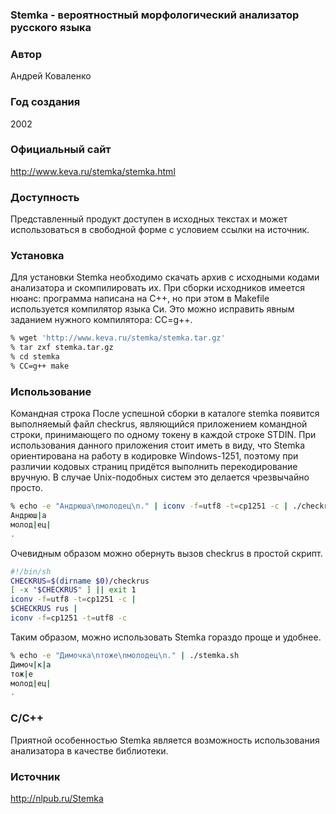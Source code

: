 ### Stemka - вероятностный морфологический анализатор русского языка


### Автор
Андрей Коваленко
### Год создания
2002
### Официальный сайт
http://www.keva.ru/stemka/stemka.html

### Доступность
Представленный продукт доступен в исходных текстах и может использоваться в свободной форме с условием ссылки на источник.

### Установка
Для установки Stemka необходимо скачать архив с исходными кодами анализатора и скомпилировать их. При сборки исходников имеется нюанс: программа написана на C++, но при этом в Makefile используется компилятор языка Си. Это можно исправить явным заданием нужного компилятора: CC=g++.

```bash
% wget 'http://www.keva.ru/stemka/stemka.tar.gz'
% tar zxf stemka.tar.gz
% cd stemka
% CC=g++ make
````

### Использование
Командная строка
После успешной сборки в каталоге stemka появится выполняемый файл checkrus, являющийся приложением командной строки, принимающего по одному токену в каждой строке STDIN. При использования данного приложения стоит иметь в виду, что Stemka ориентирована на работу в кодировке Windows-1251, поэтому при различии кодовых страниц придётся выполнить перекодирование вручную. В случае Unix-подобных систем это делается чрезвычайно просто.

```bash
% echo -e "Андрюша\nмолодец\n." | iconv -f=utf8 -t=cp1251 -c | ./checkrus rus | iconv -f=cp1251 -t=utf8
Андрюш|а
молод|ец|
.
```

Очевидным образом можно обернуть вызов checkrus в простой скрипт.

```bash
#!/bin/sh
CHECKRUS=$(dirname $0)/checkrus
[ -x "$CHECKRUS" ] || exit 1
iconv -f=utf8 -t=cp1251 -c |
$CHECKRUS rus |
iconv -f=cp1251 -t=utf8 -c
```

Таким образом, можно использовать Stemka гораздо проще и удобнее.

```bash
% echo -e "Димочка\nтоже\nмолодец\n." | ./stemka.sh 
Димоч|к|а
тож|е
молод|ец|
.
```

### C/C++
Приятной особенностью Stemka является возможность использования анализатора в качестве библиотеки.

### Источник
http://nlpub.ru/Stemka
